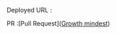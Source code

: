 Deployed URL : 

PR :[Pull Request]([Growth mindest](https://rawnaqaburumman.github.io/Reading-notes/read1))
